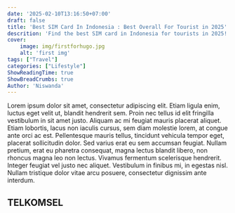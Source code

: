 ```yaml
---
date: '2025-02-10T13:16:50+07:00'
draft: false
title: 'Best SIM Card In Indonesia : Best Overall For Tourist in 2025'
descrition: 'Find the best SIM card in Indonesia for tourists in 2025! Compare prices, data plans, coverage, and tips to stay connected during your trip.'
cover: 
    image: img/firstforhugo.jpg
    alt: 'first img'
tags: ["Travel"]
categories: ["Lifestyle"]
ShowReadingTime: true
ShowBreadCrumbs: true
Author: 'Niswanda'
---
```


Lorem ipsum dolor sit amet, consectetur adipiscing elit. Etiam ligula enim, luctus eget velit ut, blandit hendrerit sem. Proin nec tellus id elit fringilla vestibulum in sit amet justo. Aliquam ac mi feugiat mauris placerat aliquet. Etiam lobortis, lacus non iaculis cursus, sem diam molestie lorem, at congue ante orci ac est. Pellentesque mauris tellus, tincidunt vehicula tempor eget, placerat sollicitudin dolor. Sed varius erat eu sem accumsan feugiat. Nullam pretium, erat eu pharetra consequat, magna lectus blandit libero, non rhoncus magna leo non lectus. Vivamus fermentum scelerisque hendrerit. Integer feugiat vel justo nec aliquet. Vestibulum in finibus mi, in egestas nisl. Nullam tristique dolor vitae arcu posuere, consectetur dignissim ante interdum.

## TELKOMSEL



